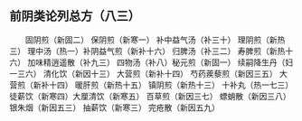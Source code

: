 ## 前阴类论列总方（八三）


&emsp;&emsp;固阴煎（新固二） 保阴煎（新寒一） 补中益气汤（补三十） 理阴煎（新热三） 理中汤（热一）补阴益气煎（新补十六） 归脾汤（补三二） 寿脾煎（新热十六） 加味精逍遥散（补九三） 四物汤（补八）秘元煎（新固一） 续嗣降生丹（妇一三六） 清化饮（新因十三） 大营煎（新补十四） 芍药蒺藜煎（新因三五） 大营煎（新补十四） 暖肝煎（新热十五） 镇阴煎（新热十三） 十补丸（热一七三） 徒薪饮（新寒四）大厘清饮（新寒五） 百草煎（新因三七） 螵蛸散（新因三八） 银朱烟（新因五三） 抽薪饮（新寒三） 完疮散（新因五九）

